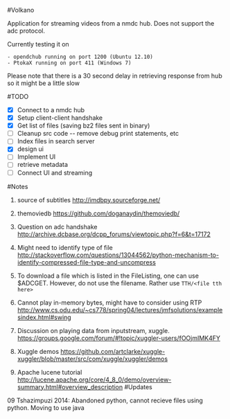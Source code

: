 #Volkano

Application for streaming videos from a nmdc hub. Does not support the adc protocol.

Currently testing it on

    - opendchub running on port 1200 (Ubuntu 12.10)
    - PtokaX running on port 411 (Windows 7)
    
Please note that there is a 30 second delay in retrieving response from hub so it might be a little slow

#TODO

- [X] Connect to a nmdc hub
- [X] Setup client-client handshake
- [X] Get list of files (saving bz2 files sent in binary)
- [ ] Cleanup src code -- remove debug print statements, etc
- [ ] Index files in search server
- [x] design ui
- [ ] Implement UI
- [ ] retrieve metadata
- [ ] Connect UI and streaming

#Notes

1. source of subtitles http://imdbpy.sourceforge.net/

2. themoviedb https://github.com/doganaydin/themoviedb/

3. Question on adc handshake http://archive.dcbase.org/dcpp_forums/viewtopic.php?f=6&t=17172

4. Might need to identify type of file http://stackoverflow.com/questions/13044562/python-mechanism-to-identify-compressed-file-type-and-uncompress

5. To download a file which is listed in the FileListing, one can use $ADCGET. However, do not use the filename. Rather use `TTH/<file tth here>`

6. Cannot play in-memory bytes, might have to consider using RTP http://www.cs.odu.edu/~cs778/spring04/lectures/jmfsolutions/examplesindex.html#swing

7. Discussion on playing data from inputstream, xuggle. https://groups.google.com/forum/#!topic/xuggler-users/fOOjmIMK4FY

8. Xuggle demos https://github.com/artclarke/xuggle-xuggler/blob/master/src/com/xuggle/xuggler/demos

9. Apache lucene  tutorial http://lucene.apache.org/core/4_8_0/demo/overview-summary.html#overview_description
#Updates

09 Tshazimpuzi 2014: Abandoned python, cannot recieve files using python. Moving to use java
